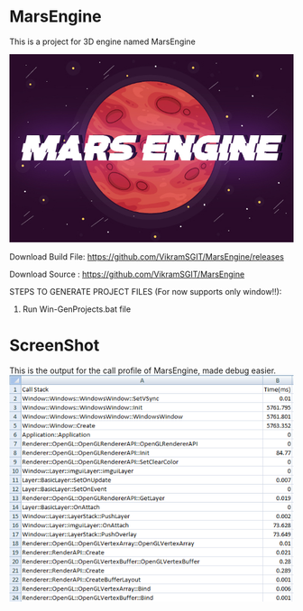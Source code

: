 # MarsEngine
This is a project for 3D engine named MarsEngine

<img src="Branding/MarsEngine/MarsEngine.jpg">

Download Build File: https://github.com/VikramSGIT/MarsEngine/releases

Download Source    : https://github.com/VikramSGIT/MarsEngine

STEPS TO GENERATE PROJECT FILES (For now supports only window!!):
1. Run Win-GenProjects.bat file
# ScreenShot
This is the output for the call profile of MarsEngine, made debug easier.
<img src="Resource/Capture.PNG">
